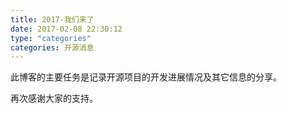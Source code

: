 ```yaml
---
title: 2017-我们来了
date: 2017-02-08 22:30:12
type: "categories"
categories: 开源消息
---
```


此博客的主要任务是记录开源项目的开发进展情况及其它信息的分享。

再次感谢大家的支持。

